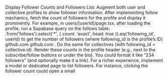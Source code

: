 Display Follower Counts and Followers List: Augment both user and collective profiles to show follower information. After implementing follow mechanics, fetch the count of followers for the profile and display it prominently. For example, in users/[userId]/page.tsx, after loading the profile, run a Supabase query on the follows table: .from('follows').select('*', { count: 'exact', head: true }).eq('following_id', userId) to get the number of followers (where following_id is the profile’s ID)
github.com
github.com
. Do the same for collectives (with following_id = collective.id). Render these counts in the profile header (e.g., next to the subscribe/follow buttons or under the bio). You could format it like “234 followers” (and optionally make it a link). For a richer experience, implement a modal or dedicated page to list followers. For instance, clicking the follower count could open a small <Dialog> or navigate to /users/[userId]/followers where you list followers’ names. To get the list, query follows for rows where following_id = profileId and select the follower’s user details (a join on users table by follower_id). Ensure that for collective profiles, you handle follower listing similarly (target type will differentiate user vs collective follows). Use the user’s name and maybe avatar in the list, each linking to that follower’s profile. Privacy consideration: If profiles or follower relationships can be private, enforce that here (e.g., only show mutual followers if required by settings), but since such toggles are not explicitly in schema, assume all followers are public info for now. By providing follower counts (and possibly lists), users can gauge engagement on profiles, and this step uses only existing data (the follows table) so it doesn’t break anything – we’re carefully reading from follows which we already use for follow logic
github.com
.
